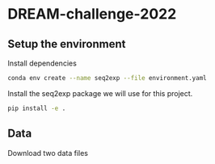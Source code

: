 # DREAM-challenge-2022

## Setup the environment

Install dependencies

```bash
conda env create --name seq2exp --file environment.yaml
```

Install the seq2exp package we will use for this project.

```bash
pip install -e .
```

## Data

Download two data files